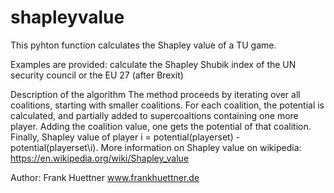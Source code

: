 # shapleyvalue
This pyhton function calculates the Shapley value of a TU game.

Examples are provided: calculate the Shapley Shubik index of the UN security council or the EU 27 (after Brexit)

Description of the algorithm
The method proceeds by iterating over all coalitions, starting with smaller coalitions. For each coalition, the potential is calculated, and partially added to supercoaltions containing one more player. Adding the coalition value, one gets the potential of that coalition.
Finally, Shapley value of player i = potential(playerset) - potential(playerset\i).
More information on Shapley value on wikipedia: https://en.wikipedia.org/wiki/Shapley_value

Author: Frank Huettner www.frankhuettner.de
